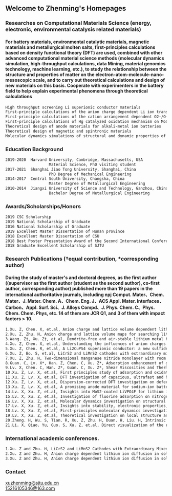 ## Welcome to Zhenming's Homepages

### Researches on Computational Materials Science (energy, electronic, environmental catalysis related materials)

#### For battery materials, environmental catalytic materials, magnetic materials and metallurgical molten salts, first-principles calculations based on density functional theory (DFT) are used, combined with other advanced computational material science methods (molecular dynamics simulation, high-throughput calculations, data Mining, material genomics technology, machine learning, etc.), to study the relationship between the structure and properties of matter on the electron-atom-molecule-nano-mesoscopic scale, and to carry out theoretical calculations and design of new materials on this basis. Cooperate with experimenters in the battery field to help explain experimental phenomena through theoretical calculations

```markdown
High throughput screening Li superionic conductor materials
First-principle calculations of the anion charge dependent Li ion transport in bulk and electrode/electrolyte interface of Li-ion batteries
First-principle calculations of the cation arrangement dependent O2−/O− redox process in Li-rich Mn-based cathode materials
First-principle calculations of Hg catalyzed oxidation mechanism on MoS2 surface
Theoretical design of anode materials for alkali-metal ion batteries
Theoretical design of magnetic and spintronic materials
Molecular dynamics simulations of structural and dynamic properties of molten salts
```


### Education Background

```markdown
2019-2020  Harvard University, Cambridge, Massachusetts, USA    
                   Material Science, PhD visiting student
2017-2021  Shanghai Jiao Tong University, Shanghai, China                         
                   PhD Degree of Mechanical Engineering
2014-2017  Central South University, Changsha, China           
                   Master Degree of Metallurgical Engineering               
2010-2014  Jiangxi University of Science and Technology, Ganzhou, China            
                   Bachelor Degree of Metallurgical Engineering 
```


### Awards/Scholarships/Honors 

```markdown
2019 CSC Scholarship
2019 National Scholarship of Graduate 
2016 National Scholarship of Graduate
2019 Excellent Master Dissertation of Hunan province
2018 Excellent Master Dissertation of CSU
2018 Best Poster Presentation Award of the Second International Conference on Energy Storage Materials
2018 Graduate Excellent Scholarship of SJTU
```


### Research Publications (†equal contribution, *corresponding author)

#### During the study of master's and doctoral degrees, as the first author ((supervisor as the first author (student as the second author), co-first author, corresponding author) published more than 19 papers in the international authoritative journals, including npj Comput. Mater、Chem. Mater、J. Mater. Chem. A、Chem. Eng. J、ACS Appl. Mater. Interfaces、Carbon、Appl. Surf. Sci、J. Alloys Compd、J. Phys. Chem. C、Phys. Chem. Chem. Phys, etc. 14 of them are JCR Q1, and 3 of them with impact factors > 10. 

```markdown
1.Xu. Z, Chen. X, et.al, Anion charge and lattice volume dependent lithium ion migration in compounds with fcc anion sublattices. npj Comput Mater. 2020, 6, 47. (IF = 9.34，JCR Q1)
2.Xu. Z, Zhu. H, Anion charge and lattice volume maps for searching lithium superionic conductors. Chem. Mater. 2020, 32, 4618. (IF = 9.57，JCR Q1)
3.Wang. Z†, Xu. Z†, et.al, Dendrite-free and air-stable lithium metal batteries enabled by electroless plating with aluminum fluoride. J. Mater. Chem. A. 2020, 8, 9218. (co-first author，IF = 11.30，JCR Q1)
4.Xu. Z, Chen. X, et.al, Understanding the influences of anion charges on Li ion diffusion in a new solid-state electrolyte, Li3LaI6. Chem. Mater. 2019, 31, 7425.  (IF = 9.57，JCR Q1)
5.Xu. Z, Chen. R, et.al, A Li2CuPS4 superionic conductor: a new sulfide-based solid-state electrolyte. J. Mater. Chem. A. 2019, 7, 12645. (IF = 11.30，JCR Q1)
6.Xu. Z, Bo. S, et.al, LiCrS2 and LiMnS2 cathodes with extraordinary mixed electron−ion conductivities and favorable interfacial compatibilities with sulfide electrolyte. ACS Appl. Mater. Interfaces. 2018, 10, 36941. (IF = 8.76，JCR Q1)
7.Xu. Z, Zhu. H, Two-dimensional manganese nitride monolayer with room temperature rigid ferromagnetism under strain. J. Phys. Chem. C. 2018, 122, 14918. (IF = 4.19，JCR Q1)
8.Guan. C, Lv. X*, Han. Z, Chen. C, Xu. Z*, Adsorption enhancement of graphene for fluorine and chlorine from water, Appl. Surf. Sci.  2020, 516, 146157. (co-corresponding author，IF = 6.18，JCR Q1)
9.Lv. X, Chen. C, Han. Z*, Guan. C, Xu. Z*, Shear Viscosities and Thermal Conductivity of NaF-AlF3 Molten Salts: A Non-Equilibrium Molecular Dynamics Study. J. Fluorine. Chem. 2021, 241, 109675. (co-corresponding author，IF = 2.33，JCR Q2)
10.Xu. Z, Lv. X, et.al, First principles study of adsorption and oxidation mechanism of elemental mercury by HCl over MoS2 (100) surface. Chem. Eng J. 2017, 308, 1225.  (IF = 10.65，JCR Q1)
11.Xu. Z, Lv. X, et.al, DFT investigation of capacious, ultrafast and highly conductive hexagonal Cr2C and V2C monolayers as anode materials for high-performance lithium-ion batteries. Phys. Chem. Chem. Phys. 2017, 19, 7807.  (IF = 3.43，JCR Q1)
12.Xu. Z, Lv. X, et.al, Dispersion-corrected DFT investigation on defect chemistry and potassium migration in potassium-graphite intercalation compounds for potassium ion batteries anode materials. Carbon. 2016, 107, 885. (IF = 8.82，JCR Q1)
13.Xu. Z, Lv. X, et.al, A promising anode material for sodium-ion battery with high capacity and high diffusion ability: graphyne and graphdiyne. RSC Adv. 2016, 6, 25594. (IF = 3.12，JCR Q1)
14.Lv. X, Xu. Z, et.al, Insights into MoS2-coated LiVPO4F for lithium ion batteries: A first-principles investigation. J. Alloys Compd. 2016, 681, 253. (IF = 4.65，JCR Q1)
15.Lv. X, Xu. Z, et.al, Investigation of fluorine adsorption on nitrogen doped MgAl2O4 surface by first-principles. Appl. Surf. Sci. 2016, 376, 97. (IF = 6.18, JCR Q1)
16.Lv. X, Xu. Z, et.al, Molecular dynamics investigation on structural and transport properties of Na3AlF6–Al2O3 molten salt. J. Mol. Liq. 2016, 221, 26. (IF = 5.06，JCR Q1)
17.Lv. X, Xu. Z, et.al, Insights into stability, electronic properties, defect properties and Li ions migration of Na, Mg and Al-doped LiVPO4F for cathode materials of lithium ion batteries: A first-principles investigation. J. Solid State Chem. 2016, 239, 228. (IF = 2.73，JCR Q2)
18.Lv. X, Xu. Z, et.al, First-principles molecular dynamics investigation on Na3AlF6 molten salt. J. Fluorine. Chem. 2016, 185, 42. (IF = 2.33, JCR Q2)
19.Lv. X, Xu. Z, et.al, Theoretical investigation on local structure and transport properties of NaF-AlF3 molten salts under electric field environment. J. Mol. Struct. 2016, 1117, 105. (IF = 2.46，JCR Q2)
20.Zheng. H, Wu. S, Tian. R, Xu. Z, Zhu. H, Duan. H, Liu. H, Intrinsic lithiophilicity of Li–garnet electrolytes enabling high‐rate lithium cycling. Adv. Funct. Mater. 2020, 30, 1906189. (IF = 16.84，JCR Q1)
21.Li. X, Qiao. Yu, Guo. S, Xu. Z, et.al, Direct visualization of the reversible O2−/O− redox process in Li-rich cathode materials. Adv. Mater. 2018, 1705197. (IF = 27.40，JCR Q1)
```


### International academic conferences.

```markdown
1.Xu. Z and Zhu. H, LiCrS2 and LiMnS2 Cathodes with Extraordinary Mixed Electron-Ion Conductivities and Favorable Interfacial Compatibilities with Sulfide Electrolyte, The second International Conference on Energy Storage Materials. November, 2018, Shenzhen, China. 
2.Xu. Z and Zhu. H, Anion charge dependent lithium ion diffusion in solids, The Electrochemical Society Meeting. March, 2020, Denver, USA.
3.Xu. Z and Zhu. H, Anion charge dependent lithium ion diffusion in solids, American Physical Society Meeting. May, 2020, Montreal, Canada.
```


### Contact

xuzhenming@sjtu.edu.cn  
15216105346@163.com
